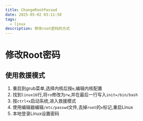 ```yaml
---
title: ChangeRootPasswd
date: 2025-05-02 03:11:58
tags: 
  - linux
description: 修改root密码的方式
---
```


# 修改Root密码

## 使用救援模式

1. 重启到grub菜单,选择内核后按`e`,编辑内核配置
2. 找到`linux16`行,将`ro`修改为`rw`,并在最后一行写入`init=/bin/bash`
3. 按`ctrl+x`启动系统,进入救援模式
4. 使用编辑器编辑`/etc/passwd`文件,去掉`root`的`x`标记,重启Linux
5. 本地登录Linux设置密码

